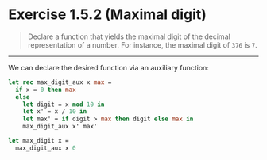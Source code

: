 # Exercise 1.5.2 (Maximal digit)

> Declare a function that yields the maximal digit of the decimal representation of a number.
> For instance, the maximal digit of `376` is `7`.

---

We can declare the desired function via an auxiliary function:
```ocaml
let rec max_digit_aux x max =
  if x = 0 then max
  else
    let digit = x mod 10 in
    let x' = x / 10 in
    let max' = if digit > max then digit else max in
    max_digit_aux x' max'

let max_digit x =
  max_digit_aux x 0
```
